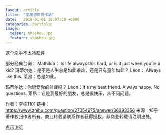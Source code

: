 ```yaml
---
layout: article
title:  "学期初网页作品"
date:   2018-01-01 16:07:50 +0800
categories: portfolio
image:
  teaser: shashou.jpg
  feature: shashou.jpg
---
```

这个杀手不太冷影评

部分经典台词：
Mathilda： Is life always this hard, or is it just when you're a kid?
玛蒂尔达：是不是人生总是如此艰难，还是只有童年如此？
Léon： Always like this.
莱昂：总是如此。

玛蒂尔达：你很爱你的盆栽吗？
Léon：It's my best friend. Always happy. No questions.
莱昂：它是我最好的朋友，总是很快乐，从不问问题。


作者：李栋1101
链接：https://www.zhihu.com/question/27354975/answer/36293356
来源：知乎
著作权归作者所有。商业转载请联系作者获得授权，非商业转载请注明出处。
<html>
<head>
</head>
<body>
<a href="https://zhongqiuru.github.io/162014211.github.io/" target="_blank">点击浏览</a>
</body>
</html>